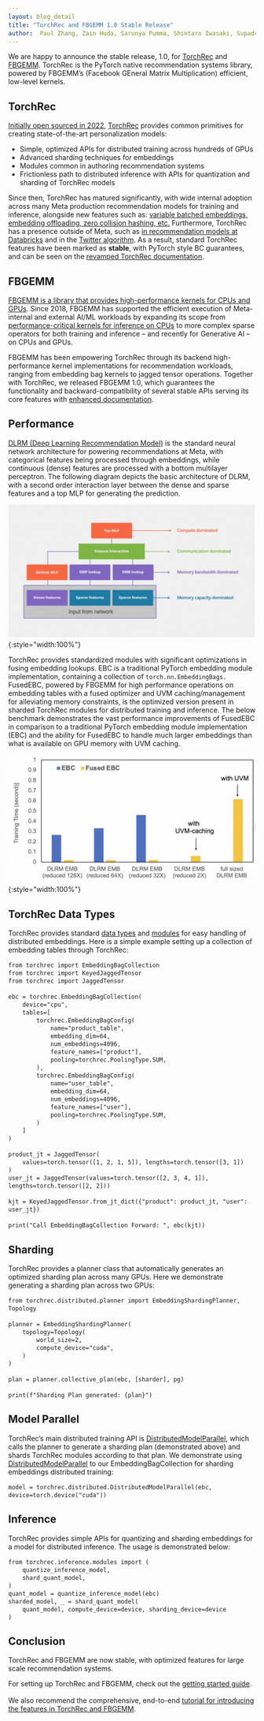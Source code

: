 ```yaml
---
layout: blog_detail
title: "TorchRec and FBGEMM 1.0 Stable Release"
author:  Paul Zhang, Zain Huda, Sarunya Pumma, Shintaro Iwasaki, Supadchaya Puangpontip, Benson Ma
---
```


We are happy to announce the stable release, 1.0, for [TorchRec](https://github.com/pytorch/torchrec) and [FBGEMM](https://github.com/pytorch/FBGEMM). TorchRec is the PyTorch native recommendation systems library, powered by FBGEMM’s (Facebook GEneral Matrix Multiplication) efficient, low-level kernels. 


## TorchRec

[Initially open sourced in 2022](https://pytorch.org/blog/introducing-torchrec/), [TorchRec](https://github.com/pytorch/torchrec) provides common primitives for creating state-of-the-art personalization models: 

* Simple, optimized APIs for distributed training across hundreds of GPUs
* Advanced sharding techniques for embeddings
* Modules common in authoring recommendation systems
* Frictionless path to distributed inference with APIs for quantization and sharding of TorchRec models

Since then, TorchRec has matured significantly, with wide internal adoption across many Meta production recommendation models for training and inference, alongside new features such as: [variable batched embeddings, embedding offloading, zero collision hashing, etc.](https://github.com/pytorch/torchrec/releases?page=1) Furthermore, TorchRec has a presence outside of Meta, such as [in recommendation models at Databricks](https://docs.databricks.com/en/machine-learning/train-recommender-models.html) and in the [Twitter algorithm](https://github.com/twitter/the-algorithm-ml). As a result, standard TorchRec features have been marked as **stable**, with PyTorch style BC guarantees, and can be seen on the [revamped TorchRec documentation](https://pytorch.org/torchrec/).


## FBGEMM

[FBGEMM is a library that provides high-performance kernels for CPUs and GPUs](https://pytorch.org/FBGEMM/). Since 2018, FBGEMM has supported the efficient execution of Meta-internal and external AI/ML workloads by expanding its scope from [performance-critical kernels for inference on CPUs](https://arxiv.org/abs/2101.05615) to more complex sparse operators for both training and inference – and recently for Generative AI – on CPUs and GPUs.

FBGEMM has been empowering TorchRec through its backend high-performance kernel implementations for recommendation workloads, ranging from embedding bag kernels to jagged tensor operations. Together with TorchRec, we released FBGEMM 1.0, which guarantees the functionality and backward-compatibility of several stable APIs serving its core features with [enhanced documentation](https://pytorch.org/FBGEMM/).


## Performance

[DLRM (Deep Learning Recommendation Model)](https://ai.meta.com/blog/dlrm-an-advanced-open-source-deep-learning-recommendation-model/) is the standard neural network architecture for powering recommendations at Meta, with categorical features being processed through embeddings, while continuous (dense) features are processed with a bottom multilayer perceptron. The following diagram depicts the basic architecture of DLRM, with a second order interaction layer between the dense and sparse features and a top MLP for generating the prediction. 

![flow diagram](/assets/images/torchrec-fbgemm-1/fg1.jpg){:style="width:100%"}



TorchRec provides standardized modules with significant optimizations in fusing embedding lookups. EBC is a traditional PyTorch embedding module implementation, containing a collection of `torch.nn.EmbeddingBags.` FusedEBC, powered by FBGEMM for high performance operations on embedding tables with a fused optimizer and UVM caching/management for alleviating memory constraints, is the optimized version present in sharded TorchRec modules for distributed training and inference. The below benchmark demonstrates the vast performance improvements of FusedEBC in comparison to a traditional PyTorch embedding module implementation (EBC) and the ability for FusedEBC to handle much larger embeddings than what is available on GPU memory with UVM caching.

![performance chart](/assets/images/torchrec-fbgemm-1/fg2.png){:style="width:100%"}



## TorchRec Data Types

TorchRec provides standard [data types](https://pytorch.org/torchrec/datatypes-api-reference.html) and [modules](https://pytorch.org/torchrec/modules-api-reference.html) for easy handling of distributed embeddings. Here is a simple example setting up a collection of embedding tables through TorchRec:


```
from torchrec import EmbeddingBagCollection
from torchrec import KeyedJaggedTensor
from torchrec import JaggedTensor

ebc = torchrec.EmbeddingBagCollection(
    device="cpu",
    tables=[
        torchrec.EmbeddingBagConfig(
            name="product_table",
            embedding_dim=64,
            num_embeddings=4096,
            feature_names=["product"],
            pooling=torchrec.PoolingType.SUM,
        ),
        torchrec.EmbeddingBagConfig(
            name="user_table",
            embedding_dim=64,
            num_embeddings=4096,
            feature_names=["user"],
            pooling=torchrec.PoolingType.SUM,
        )
    ]
)

product_jt = JaggedTensor(
    values=torch.tensor([1, 2, 1, 5]), lengths=torch.tensor([3, 1])
)
user_jt = JaggedTensor(values=torch.tensor([2, 3, 4, 1]), lengths=torch.tensor([2, 2]))

kjt = KeyedJaggedTensor.from_jt_dict({"product": product_jt, "user": user_jt})

print("Call EmbeddingBagCollection Forward: ", ebc(kjt))
```



## Sharding

TorchRec provides a planner class that automatically generates an optimized sharding plan across many GPUs. Here we demonstrate generating a sharding plan across two GPUs:


```
from torchrec.distributed.planner import EmbeddingShardingPlanner, Topology

planner = EmbeddingShardingPlanner(
    topology=Topology(
        world_size=2,
        compute_device="cuda",
    )
)

plan = planner.collective_plan(ebc, [sharder], pg)

print(f"Sharding Plan generated: {plan}")
```



## Model Parallel

TorchRec’s main distributed training API is [DistributedModelParallel](https://pytorch.org/docs/stable/generated/torch.nn.Module.html#torch.nn.Module), which calls the planner to generate a sharding plan (demonstrated above) and shards TorchRec modules according to that plan. We demonstrate using [DistributedModelParallel](https://pytorch.org/docs/stable/generated/torch.nn.Module.html#torch.nn.Module) to our EmbeddingBagCollection for sharding embeddings distributed training:


```
model = torchrec.distributed.DistributedModelParallel(ebc, device=torch.device("cuda"))
```



## Inference

TorchRec provides simple APIs for quantizing and sharding embeddings for a model for distributed inference. The usage is demonstrated below:


```
from torchrec.inference.modules import (
    quantize_inference_model,
    shard_quant_model,
)
quant_model = quantize_inference_model(ebc)
sharded_model, _ = shard_quant_model(
    quant_model, compute_device=device, sharding_device=device
)
```



## Conclusion

TorchRec and FBGEMM are now stable, with optimized features for large scale recommendation systems. 

For setting up TorchRec and FBGEMM, check out the [getting started guide](https://pytorch.org/torchrec/setup-torchrec.html). \
 \
We also recommend the comprehensive, end-to-end [tutorial for introducing the features in TorchRec and FBGEMM](https://pytorch.org/tutorials/intermediate/torchrec_intro_tutorial.html#).